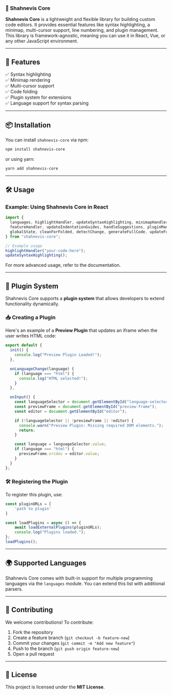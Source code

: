 
### 📜 Shahnevis Core  

**Shahnevis Core** is a lightweight and flexible library for building custom code editors. It provides essential features like syntax highlighting, a minimap, multi-cursor support, line numbering, and plugin management. This library is framework-agnostic, meaning you can use it in React, Vue, or any other JavaScript environment.  

---

## 🚀 Features  

✅ Syntax highlighting  
✅ Minimap rendering  
✅ Multi-cursor support  
✅ Code folding  
✅ Plugin system for extensions  
✅ Language support for syntax parsing  

---

## 📦 Installation  

You can install `shahnevis-core` via npm:  

```sh
npm install shahnevis-core
```

or using yarn:  

```sh
yarn add shahnevis-core
```

---

## 🛠️ Usage  

### Example: Using Shahnevis Core in React  

```js
import { 
  languages, highlightHandler, updateSyntaxHighlighting, minimapHandler, updateMinimapContent,
  featureHandler, updateIndentationGuides, handleSuggestions, pluginManager, loadExternalPlugins,
  globalState, cleanForFolded, detectChange, generateFullCode, updateFoldingState
} from "shahnevis-core";

// Example usage
highlightHandler("your-code-here");
updateSyntaxHighlighting();
```

For more advanced usage, refer to the documentation.

---

## 🔌 Plugin System  

Shahnevis Core supports a **plugin system** that allows developers to extend functionality dynamically.

### 📥 Creating a Plugin  

Here's an example of a **Preview Plugin** that updates an iframe when the user writes HTML code:  

```js
export default {
  init() {
    console.log("Preview Plugin Loaded!");
  },

  onLanguageChange(language) {
    if (language === "html") {
      console.log("HTML selected!");
    }
  },

  onInput() {
    const languageSelector = document.getElementById("language-selector");
    const previewFrame = document.getElementById("preview-frame");
    const editor = document.getElementById("editor");

    if (!languageSelector || !previewFrame || !editor) {
      console.warn("Preview Plugin: Missing required DOM elements.");
      return;
    }

    const language = languageSelector.value;
    if (language === "html") {
      previewFrame.srcdoc = editor.value;
    }
  }
};
```

### 🛠️ Registering the Plugin  

To register this plugin, use:  

```js
const pluginURLs = [
    'path to plugin'
]

const loadPlugins = async () => {
    await loadExternalPlugins(pluginURLs);
    console.log("Plugins loaded.");
};
loadPlugins();
```

---

## 🌍 Supported Languages  

Shahnevis Core comes with built-in support for multiple programming languages via the `languages` module. You can extend this list with additional parsers.

---

## 🤝 Contributing  

We welcome contributions! To contribute:  

1. Fork the repository  
2. Create a feature branch (`git checkout -b feature-new`)  
3. Commit your changes (`git commit -m "Add new feature"`)  
4. Push to the branch (`git push origin feature-new`)  
5. Open a pull request  

---

## 📜 License  

This project is licensed under the **MIT License**.  



